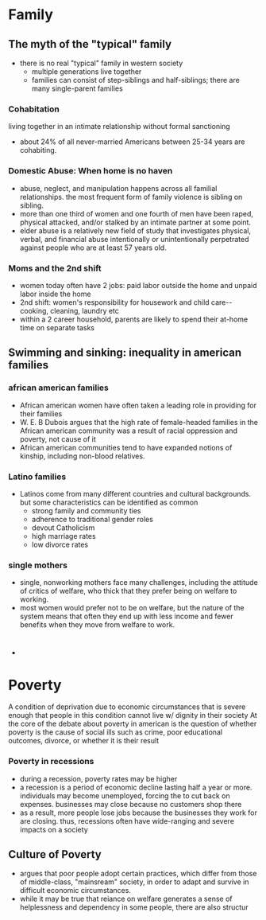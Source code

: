 # Family
## The myth of the "typical" family
- there is no real "typical" family in western society
	- multiple generations live together
	- families can consist of step-siblings and half-siblings; there are many single-parent families
### Cohabitation
living together in an intimate relationship without formal sanctioning
- about 24% of all never-married Americans between 25-34 years are cohabiting.
### Domestic Abuse: When home is no haven
- abuse, neglect, and manipulation happens across all familial relationships. the most frequent form of family violence is sibling on sibling.
- more than one third of women and one fourth of men have been raped, physical attacked, and/or stalked by an intimate partner at some point.
- elder abuse is a relatively new field of study that investigates physical, verbal, and financial abuse intentionally or unintentionally perpetrated against people who are at least 57 years old.
### Moms and the 2nd shift
- women today often have 2 jobs: paid labor outside the home and unpaid labor inside the home
- 2nd shift: women's responsibility for housework and child care--cooking, cleaning, laundry etc
- within a 2 career household, parents are likely to spend their at-home time on separate tasks
## Swimming and sinking: inequality in american families
### african american families
- African american women have often taken a leading role in providing for their families
- W. E. B Dubois argues that the high rate of female-headed families in the African american community was a result of racial oppression and poverty, not cause of it
- African american communities tend to have expanded notions of kinship, including non-blood relatives.
### Latino families
- Latinos come from many different countries and cultural backgrounds. but some characteristics can be identified as common
	- strong family and community ties
	- adherence to traditional gender roles
	- devout Catholicism
	- high marriage rates
	- low divorce rates
### single mothers
- single, nonworking mothers face many challenges, including the attitude of critics of welfare, who thick that they prefer being on welfare to working.
- most women would prefer not to be on welfare, but the nature of the system means that often they end up with less income and fewer benefits when they move from welfare to work.
- #
# Poverty
A condition of deprivation due to economic circumstances that is severe enough that people in this condition cannot live w/ dignity in their society
At the core of the debate about poverty in american is the question of whether poverty is the cause of social ills such as crime, poor educational outcomes, divorce, or whether it is their result

### Poverty in recessions
- during a recession, poverty rates may be higher
- a recession is a period of economic decline lasting half a year or more. individuals may become unemployed, forcing the to cut back on expenses. businesses may close because no customers shop there
- as a result, more people lose jobs because the businesses they work for are closing. thus, recessions often have wide-ranging and severe impacts on a society
## Culture of Poverty
- argues that poor people adopt certain practices, which differ from those of middle-class, "mainsream" society, in order to adapt and survive in difficult economic circumstances.
- while it may be true that reiance on welfare generates a sense of helplessness and dependency in some people, there are also structur